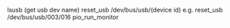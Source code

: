 lsusb (get usb dev name)
reset_usb /dev/bus/usb/(device id) e.g. reset_usb /dev/bus/usb/003/016
pio_run_monitor